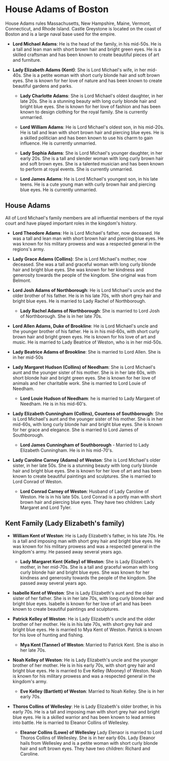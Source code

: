 # House Adams of Boston

House Adams rules Massachusetts, New Hampshire, Maine, Vermont, Connecticut, and Rhode Island.  Castle Greystone is located on the coast of Boston and is a large naval base used for the empire.  

- **Lord Michael Adams**: He is the head of the family, in his mid-50s. He is a tall and lean man with short brown hair and bright green eyes. He is a skilled craftsman and has been known to create beautiful pieces of art and furniture.

- **Lady Elizabeth Adams (Kent)**: She is Lord Michael's wife, in her mid-40s. She is a petite woman with short curly blonde hair and soft brown eyes. She is known for her love of nature and has been known to create beautiful gardens and parks.

  - **Lady Charlotte Adams**: She is Lord Michael's oldest daughter, in her late 20s. She is a stunning beauty with long curly blonde hair and bright blue eyes. She is known for her love of fashion and has been known to design clothing for the royal family. She is currently unmarried.

  - **Lord William Adams**: He is Lord Michael's oldest son, in his mid-20s. He is tall and lean with short brown hair and piercing blue eyes. He is a skilled politician and has been known to use his charm to gain influence. He is currently unmarried.

  - **Lady Sophia Adams**: She is Lord Michael's younger daughter, in her early 20s. She is a tall and slender woman with long curly brown hair and soft brown eyes. She is a talented musician and has been known to perform at royal events. She is currently unmarried.

  - **Lord James Adams**: He is Lord Michael's youngest son, in his late teens. He is a cute young man with curly brown hair and piercing blue eyes. He is currently unmarried.

## House Adams


All of Lord Michael's family members are all influential members of the royal court and have played important roles in the kingdom's history.

- **Lord Theodore Adams**: He is Lord Michael's father, now deceased. He was a tall and lean man with short brown hair and piercing blue eyes. He was known for his military prowess and was a respected general in the regions's army.

- **Lady Grace Adams (Collins)**: She is Lord Michael's mother, now deceased. She was a tall and graceful woman with long curly blonde hair and bright blue eyes. She was known for her kindness and generosity towards the people of the kingdom.  She original was from Belmont.

- **Lord Josh Adams of Northborough**: He is Lord Michael's uncle and the older brother of his father. He is in his late 70s, with short grey hair and bright blue eyes. He is married to Lady Rachel of Northborough.

  - **Lady Rachel Adams of Northborough**:  She is married to Lord Josh of Northborough.  She is in her late 70s.
 
 - **Lord Allen Adams, Duke of Brookline**: He is Lord Michael's uncle and the younger brother of his father. He is in his mid-60s, with short curly brown hair and bright green eyes. He is known for his love of art and music. He is married to Lady Beatrice of Weston, who is in her mid-50s.

  - **Lady Beatrice Adams of Brookline**:  She is married to Lord Allen.  She is in her mid-50s
  
- **Lady Margaret Hudson (Collins) of Needham**: She is Lord Michael's aunt and the younger sister of his mother. She is in her late 60s, with short blonde hair and bright green eyes. She is known for her love of animals and her charitable work. She is married to Lord Louie of Needham.

  - **Lord Louie Hudson of Needham**:  he is married to Lady Margaret of Needham.  He is in his mid-60's.

- **Lady Elizabeth Cunningham (Collins), Countess of Southborough**: She is Lord Michael's aunt and the younger sister of his mother. She is in her mid-60s, with long curly blonde hair and bright blue eyes. She is known for her grace and elegance. She is married to Lord James of Southborough.
  - **Lord James Cunningham of Southborough** - Married to Lady Elizabeth Cunningham.  He is in his mid-70's.

- **Lady Caroline Carney (Adams) of Weston**: She is Lord Michael's older sister, in her late 50s. She is a stunning beauty with long curly blonde hair and bright blue eyes. She is known for her love of art and has been known to create beautiful paintings and sculptures. She is married to Lord Conrad of Weston.

  - **Lord Conrad Carney of Weston**: Husband of Lady Caroline of Weston.  He is in his late 50s. Lord Conrad is a portly man with short brown hair and piercing blue eyes. They have two children: Lady Margaret and Lord Tyler.

## Kent Family (Lady Elizabeth's family)

- **William Kent of Weston**: He is Lady Elizabeth's father, in his late 70s. He is a tall and imposing man with short grey hair and bright blue eyes. He was known for his military prowess and was a respected general in the kingdom's army. He passed away several years ago.

  - **Lady Margaret Kent (Kelley) of Weston**: She is Lady Elizabeth's mother, in her mid-70s. She is a tall and graceful woman with long curly blonde hair and bright blue eyes. She was known for her kindness and generosity towards the people of the kingdom. She passed away several years ago.

- **Isabelle Kent of Weston**: She is Lady Elizabeth's aunt and the older sister of her father. She is in her late 70s, with long curly blonde hair and bright blue eyes. Isabelle is known for her love of art and has been known to create beautiful paintings and sculptures.
  
- **Patrick Kelley of Weston**: He is Lady Elizabeth's uncle and the older brother of her mother. He is in his late 70s, with short grey hair and bright blue eyes. He is married to Mya Kent of Weston.  Patrick is known for his love of hunting and fishing.

  - **Mya Kent (Tanner) of Weston**:  Married to Patrick Kent.  She is also in her late 70s. 

- **Noah Kelley of Weston**: He is Lady Elizabeth's uncle and the younger brother of her mother. He is in his early 70s, with short grey hair and bright blue eyes. He is married to Eve Kelley (Mooney) of Weston. Noah is known for his military prowess and was a respected general in the kingdom's army.

  - **Eve Kelley (Bartlett) of Weston**:  Married to Noah Kelley.  She is in her early 70s.

- **Thoros Collins of Wellesley**: He is Lady Elizabeth's older brother, in his early 70s. He is a tall and imposing man with short grey hair and bright blue eyes. He is a skilled warrior and has been known to lead armies into battle. He is married to  Eleanor Collins of Wellesley.

  - **Eleanor Collins (Lowe) of Wellesley** Lady Elenaor is married to Lord Thoros Collins of Wellesley.  She is in her early 60s. Lady Eleanor hails from Wellesley and is a petite woman with short curly blonde hair and soft brown eyes. They have two children: Richard and Caroline.
